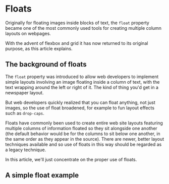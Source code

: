 # Floats #
Originally for floating images inside blocks of text, the `float` property became one of the most commonly used tools for creating multiple column layouts on webpages. 

With the advent of flexbox and grid it has now returned to its original purpose, as this article explains.

## The background of floats ##
The `float` property was introduced to allow web developers to implement simple layouts involving an image floating inside a column of text, with the text wrapping around the left or right of it. The kind of thing you'd get in a newspaper layout.

But web developers quickly realized that you can float anything, not just images, so the use of float broadened, for example to fun layout effects such as `drop-caps`.

Floats have commonly been used to create entire web site layouts featuring multiple columns of information floated so they sit alongside one another (the default behavior would be for the columns to sit below one another, in the same order as they appear in the source). There are newer, better layout techniques available and so use of floats in this way should be regarded as a legacy technique.

In this article, we'll just concentrate on the proper use of floats.

## A simple float example ##
